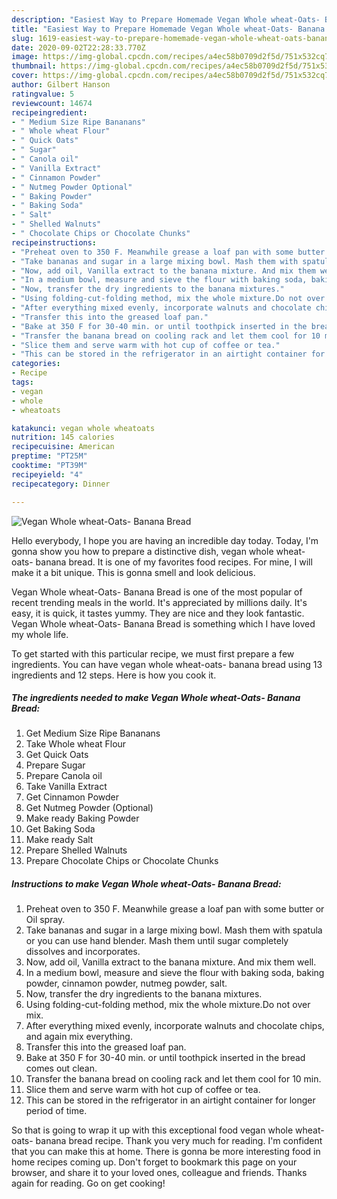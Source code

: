 ```yaml
---
description: "Easiest Way to Prepare Homemade Vegan Whole wheat-Oats- Banana Bread"
title: "Easiest Way to Prepare Homemade Vegan Whole wheat-Oats- Banana Bread"
slug: 1619-easiest-way-to-prepare-homemade-vegan-whole-wheat-oats-banana-bread
date: 2020-09-02T22:28:33.770Z
image: https://img-global.cpcdn.com/recipes/a4ec58b0709d2f5d/751x532cq70/vegan-whole-wheat-oats-banana-bread-recipe-main-photo.jpg
thumbnail: https://img-global.cpcdn.com/recipes/a4ec58b0709d2f5d/751x532cq70/vegan-whole-wheat-oats-banana-bread-recipe-main-photo.jpg
cover: https://img-global.cpcdn.com/recipes/a4ec58b0709d2f5d/751x532cq70/vegan-whole-wheat-oats-banana-bread-recipe-main-photo.jpg
author: Gilbert Hanson
ratingvalue: 5
reviewcount: 14674
recipeingredient:
- " Medium Size Ripe Bananans"
- " Whole wheat Flour"
- " Quick Oats"
- " Sugar"
- " Canola oil"
- " Vanilla Extract"
- " Cinnamon Powder"
- " Nutmeg Powder Optional"
- " Baking Powder"
- " Baking Soda"
- " Salt"
- " Shelled Walnuts"
- " Chocolate Chips or Chocolate Chunks"
recipeinstructions:
- "Preheat oven to 350 F. Meanwhile grease a loaf pan with some butter or Oil spray."
- "Take bananas and sugar in a large mixing bowl. Mash them with spatula or you can use hand blender. Mash them until sugar completely dissolves and incorporates."
- "Now, add oil, Vanilla extract to the banana mixture. And mix them well."
- "In a medium bowl, measure and sieve the flour with baking soda, baking powder, cinnamon powder, nutmeg powder, salt."
- "Now, transfer the dry ingredients to the banana mixtures."
- "Using folding-cut-folding method, mix the whole mixture.Do not over mix."
- "After everything mixed evenly, incorporate walnuts and chocolate chips, and again mix everything."
- "Transfer this into the greased loaf pan."
- "Bake at 350 F for 30-40 min. or until toothpick inserted in the bread comes out clean."
- "Transfer the banana bread on cooling rack and let them cool for 10 min."
- "Slice them and serve warm with hot cup of coffee or tea."
- "This can be stored in the refrigerator in an airtight container for longer period of time."
categories:
- Recipe
tags:
- vegan
- whole
- wheatoats

katakunci: vegan whole wheatoats 
nutrition: 145 calories
recipecuisine: American
preptime: "PT25M"
cooktime: "PT39M"
recipeyield: "4"
recipecategory: Dinner

---
```



![Vegan Whole wheat-Oats- Banana Bread](https://img-global.cpcdn.com/recipes/a4ec58b0709d2f5d/751x532cq70/vegan-whole-wheat-oats-banana-bread-recipe-main-photo.jpg)

Hello everybody, I hope you are having an incredible day today. Today, I'm gonna show you how to prepare a distinctive dish, vegan whole wheat-oats- banana bread. It is one of my favorites food recipes. For mine, I will make it a bit unique. This is gonna smell and look delicious.

Vegan Whole wheat-Oats- Banana Bread is one of the most popular of recent trending meals in the world. It's appreciated by millions daily. It's easy, it is quick, it tastes yummy. They are nice and they look fantastic. Vegan Whole wheat-Oats- Banana Bread is something which I have loved my whole life.




To get started with this particular recipe, we must first prepare a few ingredients. You can have vegan whole wheat-oats- banana bread using 13 ingredients and 12 steps. Here is how you cook it.

<!--inarticleads1-->

##### The ingredients needed to make Vegan Whole wheat-Oats- Banana Bread:

1. Get  Medium Size Ripe Bananans
1. Take  Whole wheat Flour
1. Get  Quick Oats
1. Prepare  Sugar
1. Prepare  Canola oil
1. Take  Vanilla Extract
1. Get  Cinnamon Powder
1. Get  Nutmeg Powder (Optional)
1. Make ready  Baking Powder
1. Get  Baking Soda
1. Make ready  Salt
1. Prepare  Shelled Walnuts
1. Prepare  Chocolate Chips or Chocolate Chunks




<!--inarticleads2-->

##### Instructions to make Vegan Whole wheat-Oats- Banana Bread:

1. Preheat oven to 350 F. Meanwhile grease a loaf pan with some butter or Oil spray.
1. Take bananas and sugar in a large mixing bowl. Mash them with spatula or you can use hand blender. Mash them until sugar completely dissolves and incorporates.
1. Now, add oil, Vanilla extract to the banana mixture. And mix them well.
1. In a medium bowl, measure and sieve the flour with baking soda, baking powder, cinnamon powder, nutmeg powder, salt.
1. Now, transfer the dry ingredients to the banana mixtures.
1. Using folding-cut-folding method, mix the whole mixture.Do not over mix.
1. After everything mixed evenly, incorporate walnuts and chocolate chips, and again mix everything.
1. Transfer this into the greased loaf pan.
1. Bake at 350 F for 30-40 min. or until toothpick inserted in the bread comes out clean.
1. Transfer the banana bread on cooling rack and let them cool for 10 min.
1. Slice them and serve warm with hot cup of coffee or tea.
1. This can be stored in the refrigerator in an airtight container for longer period of time.




So that is going to wrap it up with this exceptional food vegan whole wheat-oats- banana bread recipe. Thank you very much for reading. I'm confident that you can make this at home. There is gonna be more interesting food in home recipes coming up. Don't forget to bookmark this page on your browser, and share it to your loved ones, colleague and friends. Thanks again for reading. Go on get cooking!
